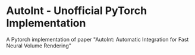 # AutoInt - Unofficial PyTorch Implementation

A Pytorch implementation of paper "AutoInt: Automatic Integration for Fast Neural Volume Rendering"